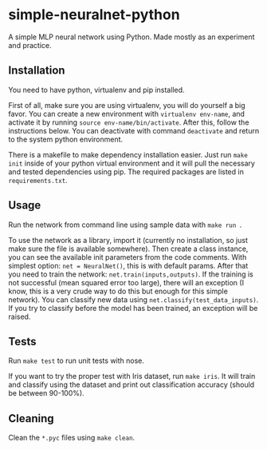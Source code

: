 # simple-neuralnet-python

A simple MLP neural network using Python. Made mostly as an experiment and practice.

## Installation

You need to have python, virtualenv and pip installed.

First of all, make sure you are using virtualenv, you will do yourself a big favor. You can create a new environment with `virtualenv env-name`, and activate it by running `source env-name/bin/activate`. After this, follow the instructions below. You can deactivate with command `deactivate` and return to the system python environment.

There is a makefile to make dependency installation easier. Just run `make init` inside of your python virtual environment and it will pull the necessary and tested dependencies using pip. The required packages are listed in `requirements.txt`.

## Usage

Run the network from command line using sample data with `make run `.

To use the network as a library, import it (currently no installation, so just make sure the file is available somewhere). Then create a class instance, you can see the available init parameters from the code comments. With simplest option: `net = NeuralNet()`, this is with default params. After that you need to train the network: `net.train(inputs,outputs)`. If the training is not successful (mean squared error too large), there will an exception (I know, this is a very crude way to do this but enough for this simple network). You can classify new data using `net.classify(test_data_inputs)`. If you try to classify before the model has been trained, an exception will be raised.

## Tests

Run `make test` to run unit tests with nose.

If you want to try the proper test with Iris dataset, run `make iris`. It will train and classify using the dataset and print out classification accuracy (should be between 90-100%).

## Cleaning

Clean the `*.pyc` files using `make clean`.
